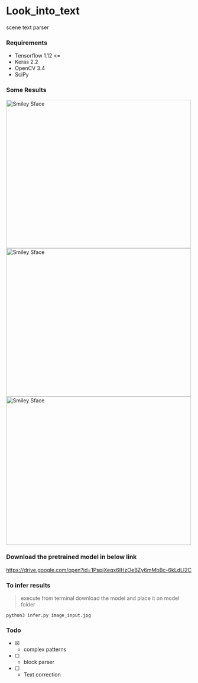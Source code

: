 

# Look_into_text
scene text parser
### Requirements 
 - Tensorflow 1.12 <= 
 - Keras 2.2
 - OpenCV 3.4
 - SciPy

### Some Results
<img src="https://github.com/anish9/look_into_text/blob/master/output/preds009.jpg" alt="Smiley Sface" height="400" width="500">
<img src="https://github.com/anish9/look_into_text/blob/master/output/preds002.jpg" alt="Smiley Sface" height="400" width="500">
<img src="https://github.com/anish9/look_into_text/blob/master/output/preds008.jpg" alt="Smiley Sface" height="400" width="500">

### Download the pretrained model in below link
https://drive.google.com/open?id=1PspjXeqx6IHzOeBZy6mMbBc-6kLdLI2C

### To infer results
> execute from terminal
> download the model and place it on model folder

```
python3 infer.py image_input.jpg

```


### Todo
- [x] - complex patterns
- [ ] - block parser 
- [ ] - Text correction


			   
			   
